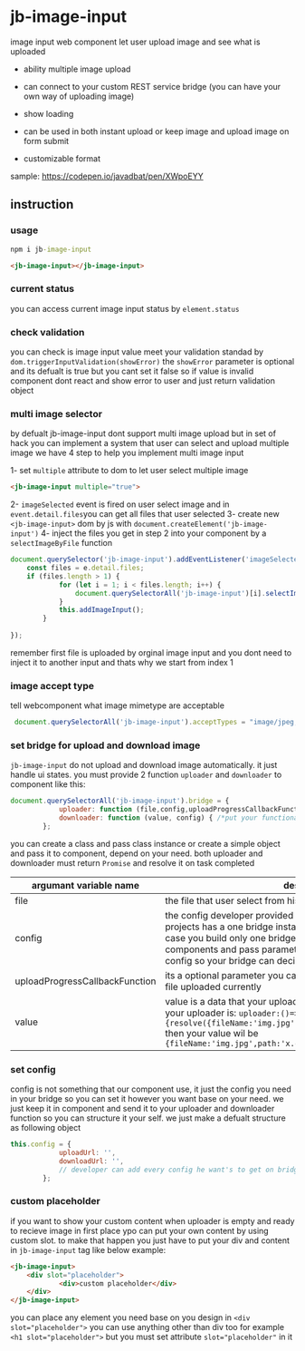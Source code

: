 # jb-image-input

image input web component let user upload image and see what is uploaded

- ability multiple image upload

- can connect to your custom REST service bridge (you can have your own way of uploading image)

- show loading

- can be used in both instant upload or keep image and upload image on form submit

- customizable format

sample: <https://codepen.io/javadbat/pen/XWpoEYY>

## instruction

### usage

```cmd
npm i jb-image-input
```

```html
<jb-image-input></jb-image-input>
```

### current status

you can access current image input status by `element.status`

### check validation

you can check is image input value meet your validation standad by `dom.triggerInputValidation(showError)`
the `showError` parameter is optional and its defualt is true but you cant set it false so if value is invalid component dont react and show error to user and just return validation object

### multi image selector

by defualt jb-image-input dont support multi image upload but in set of hack you can implement a system that user can select and upload multiple image
we have 4 step to help you implement multi image input

1- set `multiple` attribute to dom to let user select multiple image

```html
<jb-image-input multiple="true">
```

2- `imageSelected` event is fired on user select image and in `event.detail.files`you can get all files that user selected
3- create new `<jb-image-input>` dom by js with `document.createElement('jb-image-input')`
4- inject the files you get in step 2 into your component by a `selectImageByFile` function

```js
document.querySelector('jb-image-input').addEventListener('imageSelected',function(e){
    const files = e.detail.files;
    if (files.length > 1) {
            for (let i = 1; i < files.length; i++) {
                document.querySelectorAll('jb-image-input')[i].selectImageByFile(files[i])
            }
            this.addImageInput();
        }
    
});

```

remember first file is uploaded by orginal image input and you dont need to inject it to another input and thats why we start from index 1

### image accept type

tell webcomponent what image mimetype are acceptable

```js
 document.querySelectorAll('jb-image-input').acceptTypes = "image/jpeg,image/jpg,image/png,image/svg+xml"

```
### set bridge for upload and download image

`jb-image-input` do not upload and download image automatically. it just handle ui states.
you must provide 2 function `uploader` and `downloader` to component like this:

```javascript
document.querySelectorAll('jb-image-input').bridge = {
            uploader: function (file,config,uploadProgressCallbackFunction) { /*put your functionality here*/},
            downloader: function (value, config) { /*put your functionality here*/}
        };
```

you can create a class and pass class instance or create a simple object and pass it to component, depend on your need.
both uploader and downloader must return `Promise` and resolve it on task completed

| argumant variable name              | description                                                                                   |
| -------------                       | -------------                                                                                 |
| file                                | the file that user select from his computer                                                   |
| config                              | the config developer provided to component. most of the times projects has a one bridge instance for many image input so in this case you build only one bridge and pass it to all of your components and pass parameter like `url`, `method` , `fieldName`, ... in config so your bridge can decide how to upload and download app |
| uploadProgressCallbackFunction      | its a optional parameter you can use to tell component how much file uploaded currently                                     |
| value                               | value is a data that your uploader promise resolved for example if your uploader is: `uploader:()=>{upload().then(()=>{resolve({fileName:'img.jpg',path:'x.com/img.jpg',id:'10'})})}` then your value wil be `{fileName:'img.jpg',path:'x.com/img.jpg',id:'10'}`|

### set config

config is not something that our component use, it just the config you need in your bridge so you can set it however you want base on your need. we just keep it in component and send it to your uploader and downloader function so you can structure it your self. we just make a defualt structure as following object

```javascript
this.config = {
            uploadUrl: '',
            downloadUrl: '',
            // developer can add every config he want's to get on bridge functions
        };
```

### custom placeholder
if you want to show your custom content when uploader is empty and ready to recieve image in first place ypo can put your own content by using custom slot.
to make that happen you just have to put your div and content in `jb-image-input` tag like below example:

```HTML
<jb-image-input>
    <div slot="placeholder">
            <div>custom placeholder</div>
    </div>
</jb-image-input>
```
you can place any element you need base on you design in `<div slot="placeholder">` you can use anything other than div too for example `<h1 slot="placeholder">` but you must set attribute `slot="placeholder"` in it

